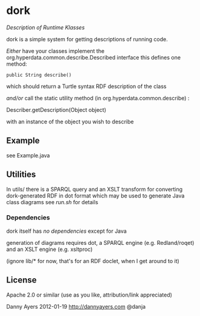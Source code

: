 # dork
_Description of Runtime Klasses_

dork is a simple system for getting descriptions of running code. 

*_Either_*
have your classes implement the org.hyperdata.common.describe.Described interface 
this defines one method:

    public String describe()

which should return a Turtle syntax RDF description of the class

*_and/or_*
call the static utility method (in org.hyperdata.common.describe) :

Describer.getDescription(Object object)

with an instance of the object you wish to describe

## Example

see Example.java

## Utilities
In utils/ there is a SPARQL query and an XSLT transform for converting dork-generated RDF in dot format 
which may be used to generate Java class diagrams
see *run.sh* for details

### Dependencies
dork itself has *no dependencies* except for Java

generation of diagrams requires dot, a SPARQL engine (e.g. Redland/roqet) and an XSLT engine (e.g. xsltproc)

(ignore lib/* for now, that's for an RDF doclet, when I get around to it)

## License
Apache 2.0 or similar
(use as you like, attribution/link appreciated)

Danny Ayers 2012-01-19
http://dannyayers.com
@danja
